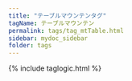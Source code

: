 ```yaml
---
title: "テーブルマウンテンタグ"
tagName: テーブルマウンテン
permalink: tags/tag_mtTable.html
sidebar: mydoc_sidebar
folder: tags
---
```

{% include taglogic.html %}
